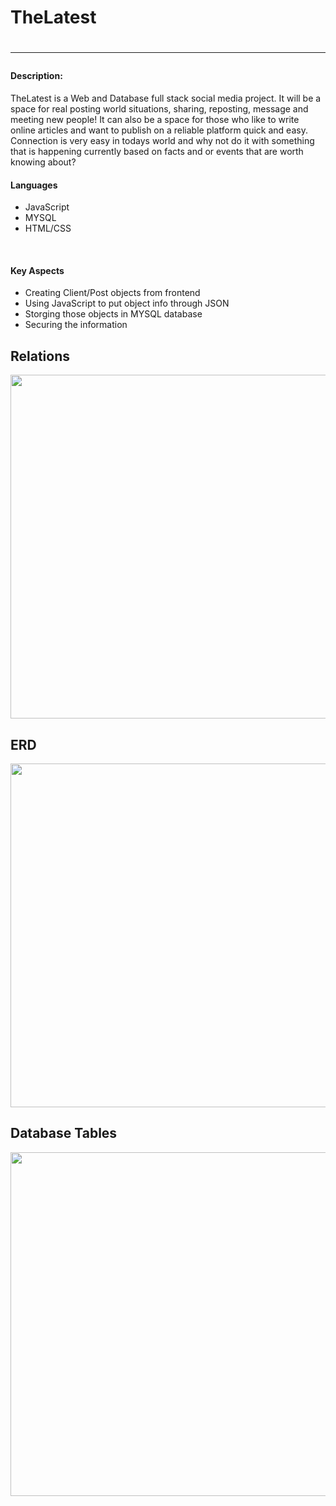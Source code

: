<h1>TheLatest<h1/>
  <hr>
  <h4>Description:</h4>
  <p>TheLatest is a Web and Database full stack social media project. It will be a space for real posting world situations, sharing, reposting, message and meeting new people!
    It can also be a space for those who like to write online articles and want to publish on a reliable platform quick and easy. Connection is very easy in todays world and 
    why not do it with something that is happening currently based on facts and or events that are worth knowing about?</p>

<h4>Languages</h4>
<ul>
  <li>JavaScript</li>
  <li>MYSQL</li>
  <li>HTML/CSS</li>
</ul>
<br>
<h4>Key Aspects</h4>
<ul>
  <li>Creating Client/Post objects from frontend</li>
  <li>Using JavaScript to put object info through JSON</li>
  <li>Storging those objects in MYSQL database</li>
  <li>Securing the information</li>
</ul>
  <h2>Relations</h2>
<img height = 550px src = "https://github.com/user-attachments/files/17613681/Relations.For.TheLatest.pdf"></img>
  <h2>ERD</h2>
<img height = 550px src = "https://github.com/user-attachments/files/17613703/The.Latest-2.pdf"></img>
  <h2>Database Tables</h2>
<img height = 550px src = ""></img>
